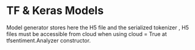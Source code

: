 # TF & Keras Models
Model generator stores here the H5 file and the serialized tokenizer , H5 files must be accessible from cloud when using cloud = True at tfsentiment.Analyzer constructor.
